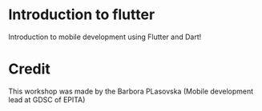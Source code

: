 # Introduction to flutter
Introduction to mobile development using Flutter and Dart!

# Credit

This workshop was made by the Barbora PLasovska (Mobile development lead at GDSC of EPITA)
